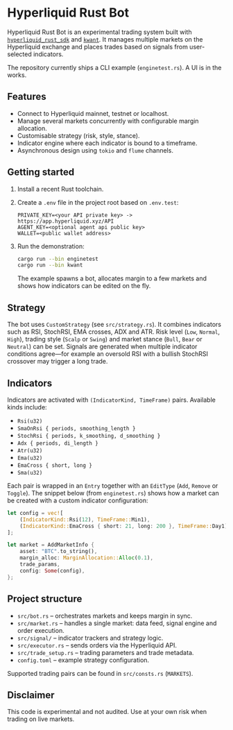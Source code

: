 # Hyperliquid Rust Bot

Hyperliquid Rust Bot is an experimental trading system built with
[`hyperliquid_rust_sdk`](https://github.com/0xNoSystem/hyperliquid-rust-sdk) and
[`kwant`](https://github.com/0xNoSystem/Indicators_rs). It manages multiple
markets on the Hyperliquid exchange and places trades based on signals from
user-selected indicators.

The repository currently ships a CLI example (`enginetest.rs`). A UI is in the
works.

## Features

- Connect to Hyperliquid mainnet, testnet or localhost.
- Manage several markets concurrently with configurable margin allocation.
- Customisable strategy (risk, style, stance).
- Indicator engine where each indicator is bound to a timeframe.
- Asynchronous design using `tokio` and `flume` channels.

## Getting started

1. Install a recent Rust toolchain.
2. Create a `.env` file in the project root based on `.env.test`:

   ```env
   PRIVATE_KEY=<your API private key> -> https://app.hyperliquid.xyz/API
   AGENT_KEY=<optional agent api public key>
   WALLET=<public wallet address>
   ```

3. Run the demonstration:

   ```bash
   cargo run --bin enginetest
   cargo run --bin kwant
   ```

   The example spawns a bot, allocates margin to a few markets and shows how
   indicators can be edited on the fly.

## Strategy

The bot uses `CustomStrategy` (see `src/strategy.rs`). It combines indicators
such as RSI, StochRSI, EMA crosses, ADX and ATR. Risk level (`Low`, `Normal`,
`High`), trading style (`Scalp` or `Swing`) and market stance (`Bull`, `Bear` or
`Neutral`) can be set. Signals are generated when multiple indicator conditions
agree—for example an oversold RSI with a bullish StochRSI crossover may trigger a
long trade.

## Indicators

Indicators are activated with `(IndicatorKind, TimeFrame)` pairs. Available kinds
include:

- `Rsi(u32)`
- `SmaOnRsi { periods, smoothing_length }`
- `StochRsi { periods, k_smoothing, d_smoothing }`
- `Adx { periods, di_length }`
- `Atr(u32)`
- `Ema(u32)`
- `EmaCross { short, long }`
- `Sma(u32)`

Each pair is wrapped in an `Entry` together with an `EditType` (`Add`, `Remove` or
`Toggle`). The snippet below (from `enginetest.rs`) shows how a market can be
created with a custom indicator configuration:

```rust
let config = vec![
    (IndicatorKind::Rsi(12), TimeFrame::Min1),
    (IndicatorKind::EmaCross { short: 21, long: 200 }, TimeFrame::Day1),
];

let market = AddMarketInfo {
    asset: "BTC".to_string(),
    margin_alloc: MarginAllocation::Alloc(0.1),
    trade_params,
    config: Some(config),
};
```

## Project structure

- `src/bot.rs` – orchestrates markets and keeps margin in sync.
- `src/market.rs` – handles a single market: data feed, signal engine and order
  execution.
- `src/signal/` – indicator trackers and strategy logic.
- `src/executor.rs` – sends orders via the Hyperliquid API.
- `src/trade_setup.rs` – trading parameters and trade metadata.
- `config.toml` – example strategy configuration.

Supported trading pairs can be found in `src/consts.rs` (`MARKETS`).

## Disclaimer

This code is experimental and not audited. Use at your own risk when trading on
live markets.
